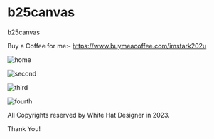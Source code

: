 # b25canvas
b25canvas

Buy a Coffee for me:- https://www.buymeacoffee.com/imstark202u

![home](https://github.com/SK-Chaurasiya/b25canvas/assets/97239651/8bb13fca-4995-45ed-9e39-2e3b12138740)

![second](https://github.com/SK-Chaurasiya/b25canvas/assets/97239651/66954faf-721a-4782-a366-f3ef537b8977)

![third](https://github.com/SK-Chaurasiya/b25canvas/assets/97239651/cfe45367-7bd6-4af2-945d-a2966ea6dd3f)

![fourth](https://github.com/SK-Chaurasiya/b25canvas/assets/97239651/8384494a-0fa0-4d16-8166-e5e090b4dd8b)

All Copyrights reserved by White Hat Designer in 2023.

Thank You!
